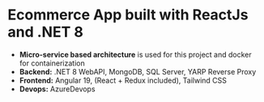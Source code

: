 # Ecommerce App built with ReactJs and .NET 8

- **Micro-service based architecture** is used for this project and docker for containerization
- **Backend:** .NET 8 WebAPI, MongoDB, SQL Server, YARP Reverse Proxy  
- **Frontend:** Angular 19, (React + Redux included), Tailwind CSS  
- **Devops:** AzureDevops

